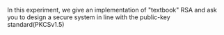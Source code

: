 In this experiment, we give an implementation of "textbook" RSA and ask you to design a secure system in line with the public-key standard(PKCSv1.5) 